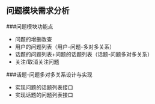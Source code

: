 ## 问题模块需求分析
###问题模块功能点
- 问题的增删改查
- 用户的问题列表（用户-问题-多对多关系）
- 话题的问题列表+问题的话题列表（话题-问题多对多关系）
- 关注/取消关注问题

###话题-问题多对多关系设计与实现
- 实现问题的话题列表接口
- 实现话题的问题列表接口




